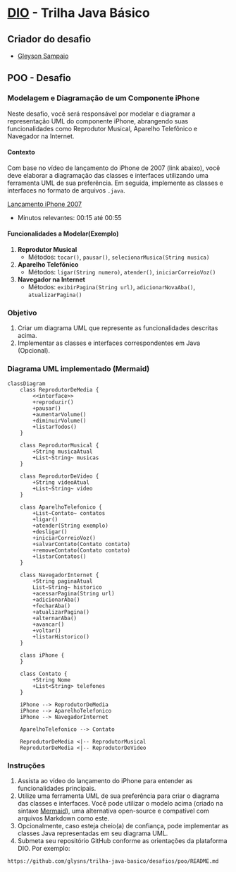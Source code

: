 # [DIO](www.dio.me) - Trilha Java Básico

## Criador do desafio
- [Gleyson Sampaio](https://github.com/glysns)

## POO - Desafio

### Modelagem e Diagramação de um Componente iPhone

Neste desafio, você será responsável por modelar e diagramar a representação UML do componente iPhone, abrangendo suas funcionalidades como Reprodutor Musical, Aparelho Telefônico e Navegador na Internet.

#### Contexto
Com base no vídeo de lançamento do iPhone de 2007 (link abaixo), você deve elaborar a diagramação das classes e interfaces utilizando uma ferramenta UML de sua preferência. Em seguida, implemente as classes e interfaces no formato de arquivos `.java`.

[Lançamento iPhone 2007](https://www.youtube.com/watch?v=9ou608QQRq8)
- Minutos relevantes: 00:15 até 00:55

#### Funcionalidades a Modelar(Exemplo)
1. **Reprodutor Musical**
    - Métodos: `tocar()`, `pausar()`, `selecionarMusica(String musica)`
2. **Aparelho Telefônico**
    - Métodos: `ligar(String numero)`, `atender()`, `iniciarCorreioVoz()`
3. **Navegador na Internet**
    - Métodos: `exibirPagina(String url)`, `adicionarNovaAba()`, `atualizarPagina()`

### Objetivo
1. Criar um diagrama UML que represente as funcionalidades descritas acima.
2. Implementar as classes e interfaces correspondentes em Java (Opcional).

### Diagrama UML implementado (Mermaid)
```mermaid
classDiagram
    class ReprodutorDeMedia {
        <<interface>>
        +reproduzir()
        +pausar()
        +aumentarVolume()
        +diminuirVolume()
        +listarTodos()
    }

    class ReprodutorMusical {
        +String musicaAtual
        +List~String~ musicas
    }
    
    class ReprodutorDeVideo {
        +String videoAtual
        +List~String~ video
    }

    class AparelhoTelefonico {
        +List~Contato~ contatos
        +ligar()
        +atender(String exemplo)
        +desligar()
        +iniciarCorreioVoz()
        +salvarContato(Contato contato)
        +removeContato(Contato contato)
        +listarContatos()
    }

    class NavegadorInternet {
        +String paginaAtual
        List~String~ historico
        +acessarPagina(String url)
        +adicionarAba()
        +fecharAba()
        +atualizarPagina()
        +alternarAba()
        +avancar()
        +voltar()
        +listarHistorico()
    }

    class iPhone {
    }

    class Contato {
        +String Nome
        +List<String> telefones
    }

    iPhone --> ReprodutorDeMedia
    iPhone --> AparelhoTelefonico
    iPhone --> NavegadorInternet

    AparelhoTelefonico --> Contato

    ReprodutorDeMedia <|-- ReprodutorMusical
    ReprodutorDeMedia <|-- ReprodutorDeVideo
```

### Instruções
1. Assista ao vídeo do lançamento do iPhone para entender as funcionalidades principais.
2. Utilize uma ferramenta UML de sua preferência para criar o diagrama das classes e interfaces. Você pode utilizar o modelo acima (criado na sintaxe [Mermaid](https://mermaid.js.org/)), uma alternativa open-source e compatível com arquivos Markdown como este.
3. Opcionalmente, caso esteja cheio(a) de confiança, pode implementar as classes Java representadas em seu diagrama UML.
4. Submeta seu repositório GitHub conforme as orientações da plataforma DIO. Por exemplo:

```bash
https://github.com/glysns/trilha-java-basico/desafios/poo/README.md
```` 